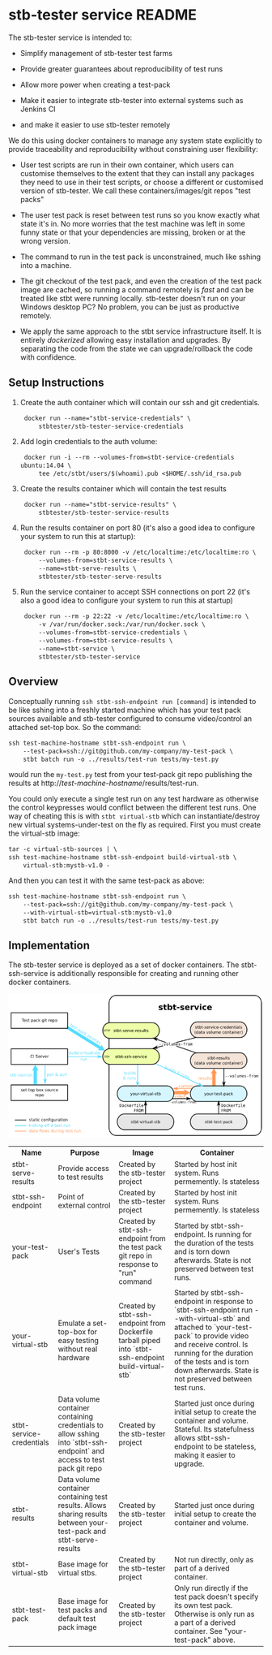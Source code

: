 stb-tester service README
=========================

The stb-tester service is intended to:

* Simplify management of stb-tester test farms

* Provide greater guarantees about reproducibility of test runs

* Allow more power when creating a test-pack

* Make it easier to integrate stb-tester into external systems such as Jenkins
  CI

* and make it easier to use stb-tester remotely

We do this using docker containers to manage any system state explicitly to
provide traceability and reproducibility without constraining user flexibility:

* User test scripts are run in their own container, which users can customise
  themselves to the extent that they can install any packages they need to use
  in their test scripts, or choose a different or customised version of
  stb-tester.  We call these containers/images/git repos "test packs"

* The user test pack is reset between test runs so you know exactly what state
  it's in.  No more worries that the test machine was left in some funny state
  or that your dependencies are missing, broken or at the wrong version.

* The command to run in the test pack is unconstrained, much like sshing into
  a machine.

* The git checkout of the test pack, and even the creation of the test pack
  image are cached, so running a command remotely is *fast* and can be treated
  like stbt were running locally.  stb-tester doesn't run on your Windows
  desktop PC?  No problem, you can be just as productive remotely.

* We apply the same approach to the stbt service infrastructure itself.  It is
  entirely *dockerized* allowing easy installation and upgrades.  By separating
  the code from the state we can upgrade/rollback the code with confidence.

Setup Instructions
------------------

1. Create the auth container which will contain our ssh and git credentials.

        docker run --name="stbt-service-credentials" \
            stbtester/stb-tester-service-credentials

2. Add login credentials to the auth volume:

        docker run -i --rm --volumes-from=stbt-service-credentials ubuntu:14.04 \
            tee /etc/stbt/users/$(whoami).pub <$HOME/.ssh/id_rsa.pub

3. Create the results container which will contain the test results

        docker run --name="stbt-service-results" \
            stbtester/stb-tester-service-results

4. Run the results container on port 80 (it's also a good idea to configure
   your system to run this at startup):

        docker run --rm -p 80:8000 -v /etc/localtime:/etc/localtime:ro \
            --volumes-from=stbt-service-results \
            --name=stbt-serve-results \
            stbtester/stb-tester-serve-results

5. Run the service container to accept SSH connections on port 22 (it's also a
   good idea to configure your system to run this at startup)

        docker run --rm -p 22:22 -v /etc/localtime:/etc/localtime:ro \
            -v /var/run/docker.sock:/var/run/docker.sock \
            --volumes-from=stbt-service-credentials \
            --volumes-from=stbt-service-results \
            --name=stbt-service \
            stbtester/stb-tester-service

Overview
--------

Conceptually running `ssh stbt-ssh-endpoint run [command]` is intended to be
like sshing into a freshly started machine which has your test pack sources
available and stb-tester configured to consume video/control an attached set-top
box.  So the command:

    ssh test-machine-hostname stbt-ssh-endpoint run \
        --test-pack=ssh://git@github.com/my-company/my-test-pack \
        stbt batch run -o ../results/test-run tests/my-test.py

would run the `my-test.py` test from your test-pack git repo publishing the
results at http://*test-machine-hostname*/results/test-run.

You could only execute a single test run on any test hardware as otherwise the
control keypresses would conflict between the different test runs.  One way of
cheating this is with `stbt virtual-stb` which can instantiate/destroy new
virtual systems-under-test on the fly as required.  First you must create the
virtual-stb image:

    tar -c virtual-stb-sources | \
    ssh test-machine-hostname stbt-ssh-endpoint build-virtual-stb \
        virtual-stb:mystb-v1.0 -

And then you can test it with the same test-pack as above:

    ssh test-machine-hostname stbt-ssh-endpoint run \
        --test-pack=ssh://git@github.com/my-company/my-test-pack \
        --with-virtual-stb=virtual-stb:mystb-v1.0
        stbt batch run -o ../results/test-run tests/my-test.py

Implementation
--------------

The stb-tester service is deployed as a set of docker containers.  The
stbt-ssh-service is additionally responsible for creating and running other
docker containers.

![Architectural overview](service.png)

<table>
  <tr>
    <th>Name</th>
    <th>Purpose</th>
    <th>Image</th>
    <th>Container</th>
  </tr>
  <tr>
    <td>stbt-serve-results</td>
    <td>Provide access to test results</td>
    <td>Created by the stb-tester project</td>
    <td>Started by host init system.  Runs permemently.  Is stateless</td>
  </tr>
  <tr>
    <td>stbt-ssh-endpoint</td>
    <td>Point of external control</td>
    <td>Created by the stb-tester project</td>
    <td>Started by host init system.  Runs permemently.  Is stateless</td>
  </tr>
  <tr>
    <td>your-test-pack</td>
    <td>User's Tests</td>
    <td>Created by stbt-ssh-endpoint from the test pack git repo in response to
    "run" command</td>
    <td>Started by stbt-ssh-endpoint.  Is running for the duration of the tests
    and is torn down afterwards.  State is not preserved between test runs.</td>
  </tr>
  <tr>
    <td>your-virtual-stb</td>
    <td>Emulate a set-top-box for easy testing without real hardware</td>
    <td>Created by stbt-ssh-endpoint from Dockerfile tarball piped into
    `stbt-ssh-endpoint build-virtual-stb`</td>
    <td>Started by stbt-ssh-endpoint in response to
    `stbt-ssh-endpoint run --with-virtual-stb` and attached to `your-test-pack`
    to provide video and receive control.  Is running for the duration of the
    tests and is torn down afterwards.  State is not preserved between test
    runs.</td>
  </tr>
  <tr>
    <td>stbt-service-credentials</td>
    <td>Data volume container containing credentials to allow sshing into
    `stbt-ssh-endpoint` and access to test pack git repo</td>
    <td>Created by the stb-tester project</td>
    <td>Started just once during initial setup to create the container and
    volume.  Stateful.  Its statefulness allows stbt-ssh-endpoint to be
    stateless, making it easier to upgrade.</td>
  </tr>
  <tr>
    <td>stbt-results</td>
    <td>Data volume container containing test results.  Allows sharing results
    between your-test-pack and stbt-serve-results</td>
    <td>Created by the stb-tester project</td>
    <td>Started just once during initial setup to create the container and
    volume.</td>
  </tr>
  <tr>
    <td>stbt-virtual-stb</td>
    <td>Base image for virtual stbs.</td>
    <td>Created by the stb-tester project</td>
    <td>Not run directly, only as part of a derived container.</td>
  </tr>
  <tr>
    <td>stbt-test-pack</td>
    <td>Base image for test packs and default test pack image</td>
    <td>Created by the stb-tester project</td>
    <td>Only run directly if the test pack doesn't specify its own test pack.
    Otherwise is only run as a part of a derived container. See "your-test-pack"
    above.</td>
  </tr>
</table>
